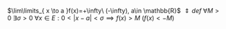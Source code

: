 $\lim\limits_{ x \to a }f(x)=+\infty\ (-\infty), a\in \mathbb{R}$
$\Updownarrow def$
$\forall M>0\ \exists \sigma >0\ \forall x \in E: 0<|x-a|<\sigma \implies f(x)>M\ (f(x)<-M)$
